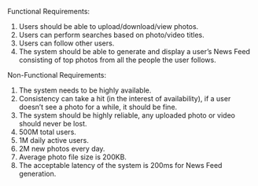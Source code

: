 Functional Requirements:

1. Users should be able to upload/download/view photos.
2. Users can perform searches based on photo/video titles.
3. Users can follow other users.
4. The system should be able to generate and display a user’s News Feed consisting of
   top photos from all the people the user follows.

Non-Functional Requirements:

1. The system needs to be highly available.
2. Consistency can take a hit (in the interest of availability), if a user doesn’t see a photo
   for a while, it should be fine.
3. The system should be highly reliable, any uploaded photo or video should never be
   lost.
4. 500M total users.
5. 1M daily active users.
6. 2M new photos every day.
7. Average photo file size is 200KB.
8. The acceptable latency of the system is 200ms for News Feed generation.